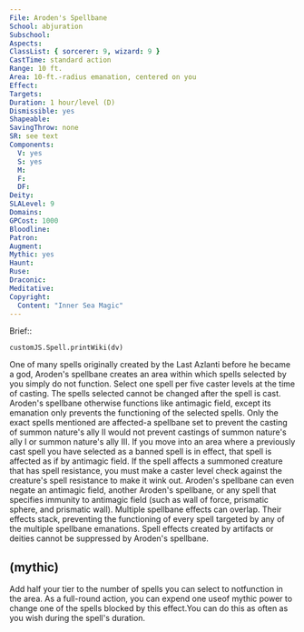 ```yaml
---
File: Aroden's Spellbane
School: abjuration
Subschool: 
Aspects: 
ClassList: { sorcerer: 9, wizard: 9 }
CastTime: standard action
Range: 10 ft.
Area: 10-ft.-radius emanation, centered on you
Effect: 
Targets: 
Duration: 1 hour/level (D)
Dismissible: yes
Shapeable: 
SavingThrow: none
SR: see text
Components:
  V: yes
  S: yes
  M: 
  F: 
  DF: 
Deity: 
SLALevel: 9
Domains: 
GPCost: 1000
Bloodline: 
Patron: 
Augment: 
Mythic: yes
Haunt: 
Ruse: 
Draconic: 
Meditative: 
Copyright:
  Content: "Inner Sea Magic"
---
```

Brief:: 

```dataviewjs
customJS.Spell.printWiki(dv)
```

One of many spells originally created by the Last Azlanti before he became a god, Aroden's spellbane creates an area within which spells selected by you simply do not function.  Select one spell per five caster levels at the time of casting.  The spells selected cannot be changed after the spell is cast. Aroden's spellbane otherwise functions like antimagic field, except its emanation only prevents the functioning of the selected spells. Only the exact spells mentioned are affected-a spellbane set to prevent the casting of summon nature's ally II would not prevent castings of summon nature's ally I or summon nature's ally III. If you move into an area where a previously cast spell you have selected as a banned spell is in effect, that spell is affected as if by antimagic field. If the spell affects a summoned creature that has spell resistance, you must make a caster level check against the creature's spell resistance to make it wink out.  Aroden's spellbane can even negate an antimagic field, another Aroden's spellbane, or any spell that specifies immunity to antimagic field (such as wall of force, prismatic sphere, and prismatic wall). Multiple spellbane effects can overlap.  Their effects stack, preventing the functioning of every spell targeted by any of the multiple spellbane emanations. Spell effects created by artifacts or deities cannot be suppressed by Aroden's spellbane.


## (mythic)

Add half your tier to the number of spells you can select to notfunction in the area. As a full-round action, you can expend one useof mythic power to change one of the spells blocked by this effect.You can do this as often as you wish during the spell's duration.
